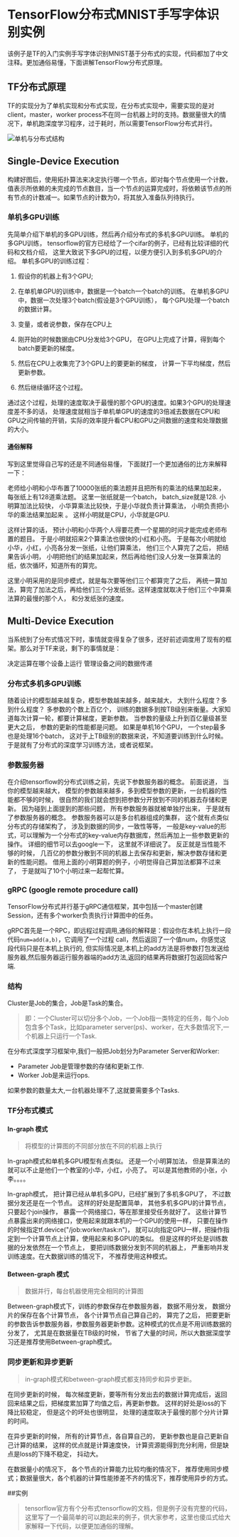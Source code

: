 # TensorFlow分布式MNIST手写字体识别实例

该例子是TF的入门实例手写字体识别MNIST基于分布式的实现，代码都加了中文注释。更加通俗易懂，下面讲解TensorFlow分布式原理。


## TF分布式原理
TF的实现分为了单机实现和分布式实现，在分布式实现中，需要实现的是对client，master，worker process不在同一台机器上时的支持。数据量很大的情况下，单机跑深度学习程序，过于耗时，所以需要TensorFlow分布式并行。

![单机与分布式结构](https://github.com/TracyMcgrady6/Distribute_MNIST/blob/master/4.png)

## Single-Device Execution
构建好图后，使用拓扑算法来决定执行哪一个节点，即对每个节点使用一个计数，值表示所依赖的未完成的节点数目，当一个节点的运算完成时，将依赖该节点的所有节点的计数减一。如果节点的计数为0，将其放入准备队列待执行。
### 单机多GPU训练
先简单介绍下单机的多GPU训练，然后再介绍分布式的多机多GPU训练。
单机的多GPU训练， tensorflow的官方已经给了一个cifar的例子，已经有比较详细的代码和文档介绍， 这里大致说下多GPU的过程，以便方便引入到多机多GPU的介绍。
单机多GPU的训练过程：

1. 假设你的机器上有3个GPU;

2. 在单机单GPU的训练中，数据是一个batch一个batch的训练。 在单机多GPU中，数据一次处理3个batch(假设是3个GPU训练）， 每个GPU处理一个batch的数据计算。

3. 变量，或者说参数，保存在CPU上

4. 刚开始的时候数据由CPU分发给3个GPU， 在GPU上完成了计算，得到每个batch要更新的梯度。

5. 然后在CPU上收集完了3个GPU上的要更新的梯度， 计算一下平均梯度，然后更新参数。

6. 然后继续循环这个过程。

通过这个过程，处理的速度取决于最慢的那个GPU的速度。如果3个GPU的处理速度差不多的话， 处理速度就相当于单机单GPU的速度的3倍减去数据在CPU和GPU之间传输的开销，实际的效率提升看CPU和GPU之间数据的速度和处理数据的大小。

#### 通俗解释
写到这里觉得自己写的还是不同通俗易懂， 下面就打一个更加通俗的比方来解释一下：

老师给小明和小华布置了10000张纸的乘法题并且把所有的乘法的结果加起来， 每张纸上有128道乘法题。 这里一张纸就是一个batch， batch_size就是128. 小明算加法比较快， 小华算乘法比较快，于是小华就负责计算乘法， 小明负责把小华的乘法结果加起来 。 这样小明就是CPU，小华就是GPU.

这样计算的话， 预计小明和小华两个人得要花费一个星期的时间才能完成老师布置的题目。 于是小明就招来2个算乘法也很快的小红和小亮。 于是每次小明就给小华，小红，小亮各分发一张纸，让他们算乘法， 他们三个人算完了之后， 把结果告诉小明， 小明把他们的结果加起来，然后再给他们没人分发一张算乘法的纸，依次循环，知道所有的算完。

这里小明采用的是同步模式，就是每次要等他们三个都算完了之后， 再统一算加法，算完了加法之后，再给他们三个分发纸张。这样速度就取决于他们三个中算乘法算的最慢的那个人， 和分发纸张的速度。
## Multi-Device Execution
当系统到了分布式情况下时，事情就变得复杂了很多，还好前述调度用了现有的框架。那么对于TF来说，剩下的事情就是：

决定运算在哪个设备上运行
管理设备之间的数据传递
### 分布式多机多GPU训练
随着设计的模型越来越复杂，模型参数越来越多，越来越大， 大到什么程度？多到什么程度？ 多参数的个数上百亿个， 训练的数据多到按TB级别来衡量。大家知道每次计算一轮，都要计算梯度，更新参数。 当参数的量级上升到百亿量级甚至更大之后， 参数的更新的性能都是问题。 如果是单机16个GPU， 一个step最多也是处理16个batch， 这对于上TB级别的数据来说，不知道要训练到什么时候。于是就有了分布式的深度学习训练方法，或者说框架。

### 参数服务器
在介绍tensorflow的分布式训练之前，先说下参数服务器的概念。
前面说道， 当你的模型越来越大， 模型的参数越来越多，多到模型参数的更新，一台机器的性能都不够的时候， 很自然的我们就会想到把参数分开放到不同的机器去存储和更新。
因为碰到上面提到的那些问题， 所有参数服务器就被单独拧出来， 于是就有了参数服务器的概念。 参数服务器可以是多台机器组成的集群， 这个就有点类似分布式的存储架构了， 涉及到数据的同步，一致性等等， 一般是key-value的形式，可以理解为一个分布式的key-value内存数据库，然后再加上一些参数更新的操作。 详细的细节可以去google一下， 这里就不详细说了。 反正就是当性能不够的时候，
 几百亿的参数分散到不同的机器上去保存和更新，解决参数存储和更新的性能问题。 
借用上面的小明算题的例子，小明觉得自己算加法都算不过来了， 于是就叫了10个小明过来一起帮忙算。
### gRPC (google remote procedure call)
TensorFlow分布式并行基于gRPC通信框架，其中包括一个master创建Session，还有多个worker负责执行计算图中的任务。

gRPC首先是一个RPC，即远程过程调用,通俗的解释是：假设你在本机上执行一段代码`num=add(a,b)`，它调用了一个过程 call，然后返回了一个值num，你感觉这段代码只是在本机上执行的, 但实际情况是,本机上的add方法是将参数打包发送给服务器,然后服务器运行服务器端的add方法,返回的结果再将数据打包返回给客户端.
### 结构
Cluster是Job的集合，Job是Task的集合。
>即：一个Cluster可以切分多个Job，一个Job指一类特定的任务，每个Job包含多个Task，比如parameter server(ps)、worker，在大多数情况下,一个机器上只运行一个Task.

在分布式深度学习框架中,我们一般把Job划分为Parameter Server和Worker:

* Parameter Job是管理参数的存储和更新工作.
* Worker Job是来运行ops.

如果参数的数量太大,一台机器处理不了,这就要需要多个Tasks.

### TF分布式模式
#### In-graph 模式
>将模型的计算图的不同部分放在不同的机器上执行

In-graph模式和单机多GPU模型有点类似。 还是一个小明算加法， 但是算乘法的就可以不止是他们一个教室的小华，小红，小亮了。 可以是其他教师的小张，小李。。。。

In-graph模式， 把计算已经从单机多GPU，已经扩展到了多机多GPU了， 不过数据分发还是在一个节点。 这样的好处是配置简单， 其他多机多GPU的计算节点，只要起个join操作， 暴露一个网络接口，等在那里接受任务就好了。 这些计算节点暴露出来的网络接口，使用起来就跟本机的一个GPU的使用一样， 只要在操作的时候指定tf.device("/job:worker/task:n")，
 就可以向指定GPU一样，把操作指定到一个计算节点上计算，使用起来和多GPU的类似。 但是这样的坏处是训练数据的分发依然在一个节点上， 要把训练数据分发到不同的机器上， 严重影响并发训练速度。在大数据训练的情况下， 不推荐使用这种模式。
#### Between-graph 模式
>数据并行，每台机器使用完全相同的计算图


Between-graph模式下，训练的参数保存在参数服务器， 数据不用分发， 数据分片的保存在各个计算节点， 各个计算节点自己算自己的， 算完了之后， 把要更新的参数告诉参数服务器，参数服务器更新参数。这种模式的优点是不用训练数据的分发了， 尤其是在数据量在TB级的时候， 节省了大量的时间，所以大数据深度学习还是推荐使用Between-graph模式。

### 同步更新和异步更新

>in-graph模式和between-graph模式都支持同步和异步更新。

在同步更新的时候， 每次梯度更新，要等所有分发出去的数据计算完成后，返回回来结果之后，把梯度累加算了均值之后，再更新参数。 这样的好处是loss的下降比较稳定， 但是这个的坏处也很明显， 处理的速度取决于最慢的那个分片计算的时间。

在异步更新的时候， 所有的计算节点，各自算自己的， 更新参数也是自己更新自己计算的结果， 这样的优点就是计算速度快， 计算资源能得到充分利用，但是缺点是loss的下降不稳定， 抖动大。

在数据量小的情况下， 各个节点的计算能力比较均衡的情况下， 推荐使用同步模式；数据量很大，各个机器的计算性能掺差不齐的情况下，推荐使用异步的方式。

##实例

>tensorflow官方有个分布式tensorflow的文档，但是例子没有完整的代码， 这里写了一个最简单的可以跑起来的例子，供大家参考，这里也傻瓜式给大家解释一下代码，以便更加通俗的理解。
